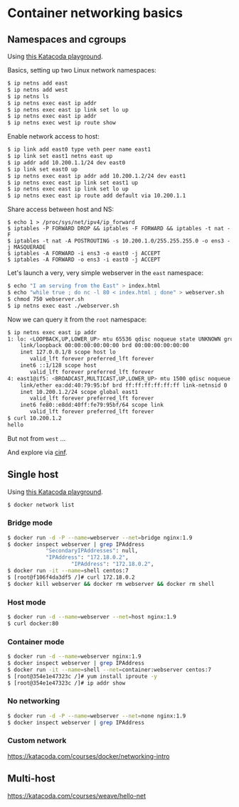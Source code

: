 # Container networking basics

## Namespaces and cgroups

Using [this Katacoda playground](https://www.katacoda.com/mhausenblas/scenarios/container-networking).

Basics, setting up two Linux network namespaces:

```bash
$ ip netns add east
$ ip netns add west
$ ip netns ls
$ ip netns exec east ip addr
$ ip netns exec east ip link set lo up
$ ip netns exec east ip addr
$ ip netns exec west ip route show
```

Enable network access to host:

```bash
$ ip link add east0 type veth peer name east1
$ ip link set east1 netns east up
$ ip addr add 10.200.1.1/24 dev east0
$ ip link set east0 up
$ ip netns exec east ip addr add 10.200.1.2/24 dev east1
$ ip netns exec east ip link set east1 up
$ ip netns exec east ip link set lo up
$ ip netns exec east ip route add default via 10.200.1.1
```

Share access between host and NS:

```
$ echo 1 > /proc/sys/net/ipv4/ip_forward
$ iptables -P FORWARD DROP && iptables -F FORWARD && iptables -t nat -F
$ iptables -t nat -A POSTROUTING -s 10.200.1.0/255.255.255.0 -o ens3 -j MASQUERADE
$ iptables -A FORWARD -i ens3 -o east0 -j ACCEPT
$ iptables -A FORWARD -o ens3 -i east0 -j ACCEPT
```


Let's launch a very, very simple webserver in the `east` namespace:

```bash
$ echo "I am serving from the East" > index.html
$ echo "while true ; do nc -l 80 < index.html ; done" > webserver.sh
$ chmod 750 webserver.sh
$ ip netns exec east ./webserver.sh
```

Now we can query it from the `root` namespace:

```bash
$ ip netns exec east ip addr
1: lo: <LOOPBACK,UP,LOWER_UP> mtu 65536 qdisc noqueue state UNKNOWN group default qlen 1
    link/loopback 00:00:00:00:00:00 brd 00:00:00:00:00:00
    inet 127.0.0.1/8 scope host lo
       valid_lft forever preferred_lft forever
    inet6 ::1/128 scope host
       valid_lft forever preferred_lft forever
4: east1@if5: <BROADCAST,MULTICAST,UP,LOWER_UP> mtu 1500 qdisc noqueue state UP group default qlen 1000
    link/ether ea:dd:40:79:95:bf brd ff:ff:ff:ff:ff:ff link-netnsid 0
    inet 10.200.1.2/24 scope global east1
       valid_lft forever preferred_lft forever
    inet6 fe80::e8dd:40ff:fe79:95bf/64 scope link
       valid_lft forever preferred_lft forever
$ curl 10.200.1.2
hello
```

But not from `west` …

And explore via [cinf](https://github.com/mhausenblas/cinf).

## Single host

Using [this Katacoda playground](https://katacoda.com/courses/docker/playground).


```bash
$ docker network list
```

### Bridge mode

```bash
$ docker run -d -P --name=webserver --net=bridge nginx:1.9
$ docker inspect webserver | grep IPAddress
            "SecondaryIPAddresses": null,
            "IPAddress": "172.18.0.2",
                    "IPAddress": "172.18.0.2",
$ docker run -it --name=shell centos:7
$ [root@f106f4da3df5 /]# curl 172.18.0.2
$ docker kill webserver && docker rm webserver && docker rm shell
```

### Host mode

```bash
$ docker run -d --name=webserver --net=host nginx:1.9
$ curl docker:80
```

### Container mode

```bash
$ docker run -d --name=webserver nginx:1.9 
$ docker inspect webserver | grep IPAddress
$ docker run -it --name=shell --net=container:webserver centos:7 
$ [root@354e1e47323c /]# yum install iproute -y
$ [root@354e1e47323c /]# ip addr show
```

### No networking

```bash
$ docker run -d -P --name=webserver --net=none nginx:1.9
$ docker inspect webserver | grep IPAddress
```

### Custom network

https://katacoda.com/courses/docker/networking-intro


## Multi-host

https://katacoda.com/courses/weave/hello-net